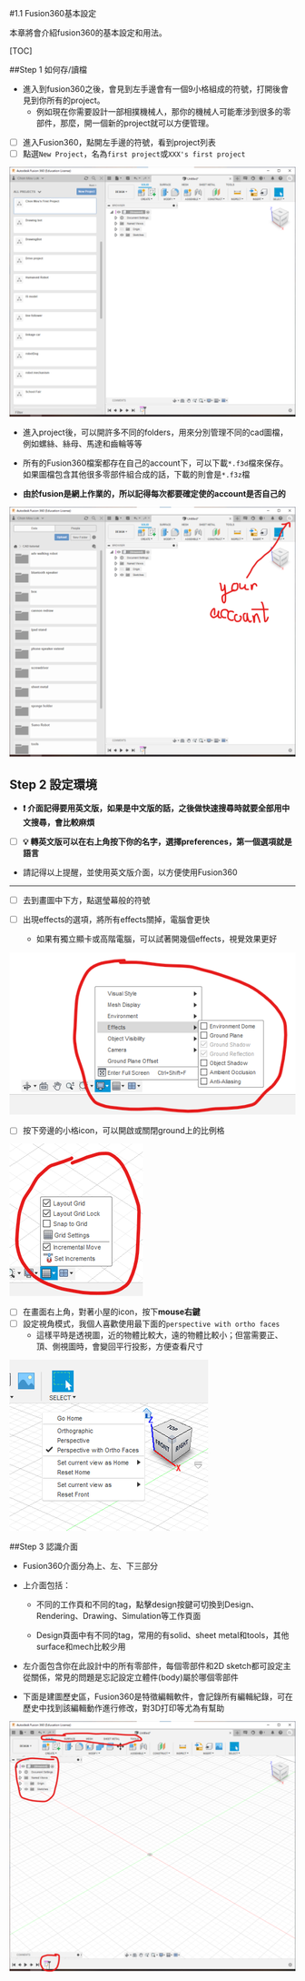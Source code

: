 #1.1 Fusion360基本設定

本章將會介紹fusion360的基本設定和用法。

[TOC]

##Step 1 如何存/讀檔

- 進入到fusion360之後，會見到左手邊會有一個9小格組成的符號，打開後會見到你所有的project。
	- 例如現在你需要設計一部相撲機械人，那你的機械人可能牽涉到很多的零部件，那麼，開一個新的project就可以方便管理。

- [ ] 進入Fusion360，點開左手邊的符號，看到project列表
- [ ] 點選`New Project`，名為`first project`或`XXX's first project`

<img src="fusion11.png" alt="fusion11" style="zoom: 50%;" />

- 進入project後，可以開許多不同的folders，用來分別管理不同的cad圖檔，例如螺絲、絲母、馬達和齒輪等等
- 所有的Fusion360檔案都存在自己的account下，可以下載`*.f3d`檔來保存。如果圖檔包含其他很多零部件組合成的話，下載的則會是`*.f3z`檔

- **由於fusion是網上作業的，所以記得每次都要確定使的account是否自己的**

<img src="fusion12.png" alt="fusion12" style="zoom:50%;" />

## Step 2 設定環境

- **❗  介面記得要用英文版，如果是中文版的話，之後做快速搜尋時就要全部用中文搜尋，會比較麻煩**
- [ ] **💡  轉英文版可以在右上角按下你的名字，選擇preferences，第一個選項就是語言**
- 請記得以上提醒，並使用英文版介面，以方便使用Fusion360

------



- [ ] 去到畫圖中下方，點選瑩幕般的符號

- [ ] 出現effects的選項，將所有effects關掉，電腦會更快
	- 如果有獨立顯卡或高階電腦，可以試著開幾個effects，視覺效果更好

![fusion13](fusion13.png)



- [ ] 按下旁邊的小格icon，可以開啟或關閉ground上的比例格

![fusion14](fusion14.png)

- [ ] 在畫面右上角，對著小屋的icon，按下**mouse右鍵**
- [ ] 設定視角模式，我個人喜歡使用最下面的`perspective with ortho faces`
	- 這樣平時是透視圖，近的物體比較大，遠的物體比較小；但當需要正、頂、側視圖時，會變回平行投影，方便查看尺寸

![fusion15](fusion15.png)

##Step 3 認識介面

- Fusion360介面分為上、左、下三部分

- 上介面包括：

	- 不同的工作頁和不同的tag，點擊design按鍵可切換到Design、Rendering、Drawing、Simulation等工作頁面

	- Design頁面中有不同的tag，常用的有solid、sheet metal和tools，其他surface和mech比較少用

- 左介面包含你在此設計中的所有零部件，每個零部件和2D sketch都可設定主從關係，常見的問題是忘記設定立體件(body)屬於哪個零部件

- 下面是建圖歷史區，Fusion360是特徵編輯軟件，會記錄所有編輯紀錄，可在歷史中找到該編輯動作進行修改，對3D打印等尤為有幫助

<img src="fusion16.png" alt="fusion16" style="zoom: 50%;" />
